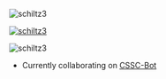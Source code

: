 <p align="left"> <img src="https://komarev.com/ghpvc/?username=schiltz3&label=Profile%20views&color=0e75b6&style=flat" alt="schiltz3" /> </p>

<p align="left"> <a href="https://github.com/ryo-ma/github-profile-trophy"><img src="https://github-profile-trophy.vercel.app/?username=schiltz3&theme=onedark&column=7" alt="schiltz3" /></a> </p>

<p align="left"><img src="https://github-readme-stats.vercel.app/api/top-langs?username=schiltz3&show_icons=true&locale=en&layout=compact&theme=github_dark" alt="schiltz3" a/></p>

* Currently collaborating on [CSSC-Bot](https://github.com/Antares-Network/CSSC-Bot)

<!--
**schiltz3/schiltz3** is a ✨ _special_ ✨ repository because its `README.md` (this file) appears on your GitHub profile.

Here are some ideas to get you started:

- 🔭 I’m currently working on ...
- 🌱 I’m currently learning ...
- 👯 I’m looking to collaborate on ...
- 🤔 I’m looking for help with ...
- 💬 Ask me about ...
- 📫 How to reach me: ...
- 😄 Pronouns: ...
- ⚡ Fun fact: ...
-->
